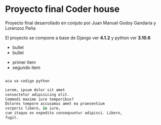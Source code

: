 # Proyecto final Coder house
Proyecto final desarrollado en conjuto por Juan Manuel Godoy Gandaria y Lorenzoz Peña

El proyecto se compone a base de Django ver **4.1.2** y python ver **3.10.6**

- bullet
- bullet
* primer item
* segundo item

```python

aca va codigo python 

Lorem, ipsum dolor sit amet 
consectetur adipisicing elit. 
Commodi maxime iure temporibus? 
Dolores tempore accusamus amet ea praesentium 
corporis libero, in iure, 
cum itaque ex expedita consequuntur adipisci. Libero,
fugit.
```
